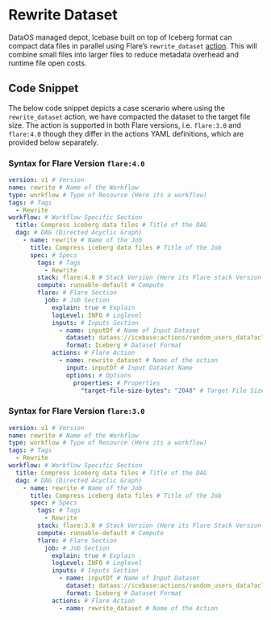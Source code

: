 # Rewrite Dataset

DataOS managed depot, Icebase built on top of Iceberg format can compact data files in parallel using Flare’s `rewrite_dataset` [action](../Building%20Blocks%20of%20Flare%20Workflow/Actions.md). This will combine small files into larger files to reduce metadata overhead and runtime file open costs.

## Code Snippet

The below code snippet depicts a case scenario where using the `rewrite_dataset` action, we have compacted the dataset to the target file size. The action is supported in both Flare versions, i.e. `flare:3.0` and `flare:4.0` though they differ in the actions YAML definitions, which are provided below separately. 

### Syntax for Flare Version `flare:4.0`

```yaml
version: v1 # Version
name: rewrite # Name of the Workflow
type: workflow # Type of Resource (Here its a workflow)
tags: # Tags
  - Rewrite
workflow: # Workflow Specific Section
  title: Compress iceberg data files # Title of the DAG
  dag: # DAG (Directed Acyclic Graph)
    - name: rewrite # Name of the Job
      title: Compress iceberg data files # Title of the Job
      spec: # Specs
        tags: # Tags
          - Rewrite
        stack: flare:4.0 # Stack Version (Here its Flare stack Version 4.0)
        compute: runnable-default # Compute 
        flare: # Flare Section
          job: # Job Section
            explain: true # Explain
            logLevel: INFO # Loglevel
            inputs: # Inputs Section
              - name: inputDf # Name of Input Dataset
                dataset: dataos://icebase:actions/random_users_data?acl=rw # Dataset UDL
                format: Iceberg # Dataset Format
            actions: # Flare Action
              - name: rewrite_dataset # Name of the action
                input: inputDf # Input Dataset Name 
                options: # Options
                  properties: # Properties
                    "target-file-size-bytes": "2048" # Target File Size in Bytes
```

### Syntax for Flare Version `flare:3.0`

```yaml
version: v1 # Version
name: rewrite # Name of the Workflow
type: workflow # Type of Resource (Here its a workflow)
tags: # Tags
  - Rewrite
workflow: # Workflow Specific Section
  title: Compress iceberg data files # Title of the DAG
  dag: # DAG (Directed Acyclic Graph)
    - name: rewrite # Name of the Job
      title: Compress iceberg data files # Title of the Job
      spec: # Specs
        tags: # Tags
          - Rewrite
        stack: flare:3.0 # Stack Version (Here its Flare Stack Version 3.0)
        compute: runnable-default # Compute 
        flare: # Flare Section
          job: # Job Section
            explain: true # Explain
            logLevel: INFO # Loglevel
            inputs: # Inputs Section
              - name: inputDf # Name of Input Dataset
                dataset: dataos://icebase:actions/random_users_data?acl=rw # Dataset UDL
                format: Iceberg # Dataset Format
            actions: # Flare Action
              - name: rewrite_dataset # Name of the Action
```